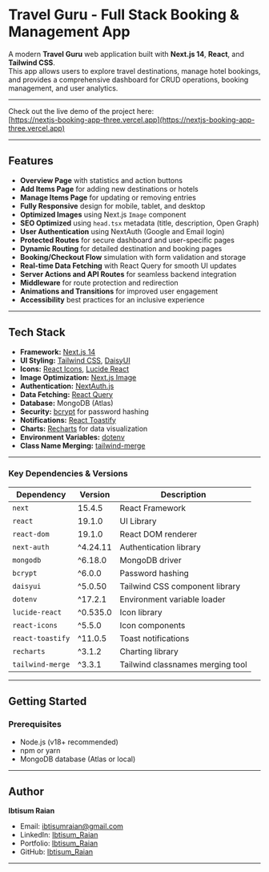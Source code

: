 # Travel Guru - Full Stack Booking & Management App

A modern **Travel Guru** web application built with **Next.js 14**, **React**, and **Tailwind CSS**.  
This app allows users to explore travel destinations, manage hotel bookings, and provides a comprehensive dashboard for CRUD operations, booking management, and user analytics.

---

Check out the live demo of the project here:  
[https://nextjs-booking-app-three.vercel.app](https://nextjs-booking-app-three.vercel.app)

---

## Features

- **Overview Page** with statistics and action buttons  
- **Add Items Page** for adding new destinations or hotels  
- **Manage Items Page** for updating or removing entries  
- **Fully Responsive** design for mobile, tablet, and desktop  
- **Optimized Images** using Next.js `Image` component  
- **SEO Optimized** using `head.tsx` metadata (title, description, Open Graph)  
- **User Authentication** using NextAuth (Google and Email login)  
- **Protected Routes** for secure dashboard and user-specific pages  
- **Dynamic Routing** for detailed destination and booking pages  
- **Booking/Checkout Flow** simulation with form validation and storage  
- **Real-time Data Fetching** with React Query for smooth UI updates  
- **Server Actions and API Routes** for seamless backend integration  
- **Middleware** for route protection and redirection  
- **Animations and Transitions** for improved user engagement  
- **Accessibility** best practices for an inclusive experience  

---

## Tech Stack

- **Framework:** [Next.js 14](https://nextjs.org/)  
- **UI Styling:** [Tailwind CSS](https://tailwindcss.com/), [DaisyUI](https://daisyui.com/)  
- **Icons:** [React Icons](https://react-icons.github.io/react-icons/), [Lucide React](https://lucide.dev/)  
- **Image Optimization:** [Next.js Image](https://nextjs.org/docs/api-reference/next/image)  
- **Authentication:** [NextAuth.js](https://next-auth.js.org/)  
- **Data Fetching:** [React Query](https://tanstack.com/query/latest)  
- **Database:** MongoDB (Atlas)  
- **Security:** [bcrypt](https://www.npmjs.com/package/bcrypt) for password hashing  
- **Notifications:** [React Toastify](https://fkhadra.github.io/react-toastify/introduction)  
- **Charts:** [Recharts](https://recharts.org/en-US) for data visualization  
- **Environment Variables:** [dotenv](https://www.npmjs.com/package/dotenv)  
- **Class Name Merging:** [tailwind-merge](https://github.com/dcastil/tailwind-merge)  

---

### Key Dependencies & Versions

| Dependency      | Version   | Description                       |
|-----------------|-----------|-----------------------------------|
| `next`          | 15.4.5    | React Framework                   |
| `react`         | 19.1.0    | UI Library                        |
| `react-dom`     | 19.1.0    | React DOM renderer                |
| `next-auth`     | ^4.24.11  | Authentication library            |
| `mongodb`       | ^6.18.0   | MongoDB driver                    |
| `bcrypt`        | ^6.0.0    | Password hashing                  |
| `daisyui`       | ^5.0.50   | Tailwind CSS component library    |
| `dotenv`        | ^17.2.1   | Environment variable loader       |
| `lucide-react`  | ^0.535.0  | Icon library                      |
| `react-icons`   | ^5.5.0    | Icon components                   |
| `react-toastify`| ^11.0.5   | Toast notifications               |
| `recharts`      | ^3.1.2    | Charting library                  |
| `tailwind-merge`| ^3.3.1    | Tailwind classnames merging tool  |

---

## Getting Started

### Prerequisites

- Node.js (v18+ recommended)  
- npm or yarn  
- MongoDB database (Atlas or local)

---

##  Author

**Ibtisum Raian**  
- Email: ibtisumraian@gmail.com  
- LinkedIn: [Ibtisum_Raian](https://www.linkedin.com/in/ibtisumraian)
- Portfolio: [Ibtisum_Raian](https://ibtisum-raian.web.app)
- GitHub: [Ibtisum_Raian](https://github.com/Ibtisumraian)

---

